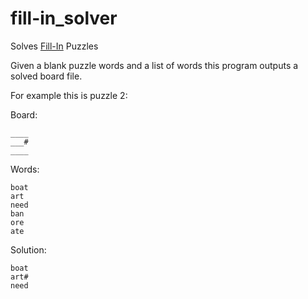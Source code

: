 # fill-in_solver
Solves [Fill-In](https://en.wikipedia.org/wiki/Fill-In_(puzzle)) Puzzles

Given a blank puzzle words and a list of words this program outputs a solved board file.

For example this is puzzle 2:

Board:
```
____
___#
____
```

Words:
```
boat
art
need
ban
ore
ate
```

Solution:
```
boat
art#
need
```
